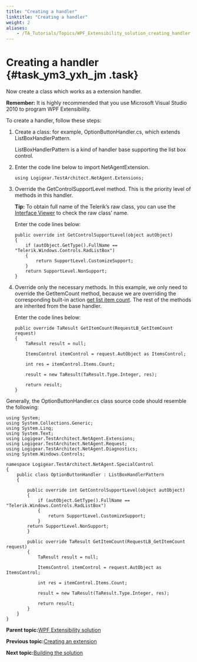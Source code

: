 ```yaml
--- 
title: "Creating a handler"
linktitle: "Creating a handler"
weight: 2
aliases: 
    - /TA_Tutorials/Topics/WPF_Extensibility_solution_creating_handler.html
---
```

# Creating a handler {#task_ym3_yxh_jm .task}

Now create a class which works as a extension handler.

**Remember:** It is highly recommended that you use Microsoft Visual Studio 2010 to program WPF Extensibility.

To create a handler, follow these steps:

1.  Create a class: for example, OptionButtonHandler.cs, which extends ListBoxHandlerPattern.

    ListBoxHandlerPattern is a kind of handler base supporting the list box control.

2.  Enter the code line below to import NetAgentExtension.

    ```
    using Logigear.TestArchitect.NetAgent.Extensions;
    ```

3.  Override the GetControlSupportLevel method. This is the priority level of methods in this handler.

    **Tip:** To obtain full name of the Telerik’s raw class, you can use the [Interface Viewer](../../TA_Help/Topics/Interface_def_Viewer.html) to check the raw class’ name.

    Enter the code lines below:

    ```
    public override int GetControlSupportLevel(object autObject)
    {
        if (autObject.GetType().FullName == "Telerik.Windows.Controls.RadListBox")
        {
            return SupportLevel.CustomizeSupport;
        }
        return SupportLevel.NonSupport;
    }
    ```

4.  Override only the necessary methods. In this example, we only need to override the GetItemCount method, because we are overriding the corresponding built-in action [get list item count](../../TA_Automation/Topics/bia_get_list_item_count.html). The rest of the methods are inherited from the base handler.

    Enter the code lines below:

    ```
    public override TaResult GetItemCount(RequestLB_GetItemCount request)
    {
        TaResult result = null;
    
        ItemsControl itemControl = request.AutObject as ItemsControl;  
        
        int res = itemControl.Items.Count;
        
        result = new TaResult(TaResult.Type.Integer, res);
    
        return result;
    }
    ```


Generally, the OptionButtonHandler.cs class source code should resemble the following:

```
using System;
using System.Collections.Generic;
using System.Linq;
using System.Text;
using Logigear.TestArchitect.NetAgent.Extensions;
using Logigear.TestArchitect.NetAgent.Request;
using Logigear.TestArchitect.NetAgent.Diagnostics;
using System.Windows.Controls;

namespace Logigear.TestArchitect.NetAgent.SpecialControl
{
    public class OptionButtonHandler : ListBoxHandlerPattern
    {

        public override int GetControlSupportLevel(object autObject)
        {
            if (autObject.GetType().FullName == "Telerik.Windows.Controls.RadListBox")
            {
                return SupportLevel.CustomizeSupport;
            }
        return SupportLevel.NonSupport;
        }

        public override TaResult GetItemCount(RequestLB_GetItemCount request)
        {
            TaResult result = null;

            ItemsControl itemControl = request.AutObject as ItemsControl;  
            
            int res = itemControl.Items.Count;
            
            result = new TaResult(TaResult.Type.Integer, res);

            return result;
        }
    }
}
```

**Parent topic:**[WPF Extensibility solution](../../TA_Tutorials/Topics/WPF_Extensibility_solution.html)

**Previous topic:**[Creating an extension](../../TA_Tutorials/Topics/WPF_Extensibility_solution_creating.html)

**Next topic:**[Building the solution](../../TA_Tutorials/Topics/WPF_Extensibility_solution_building_solution.html)


